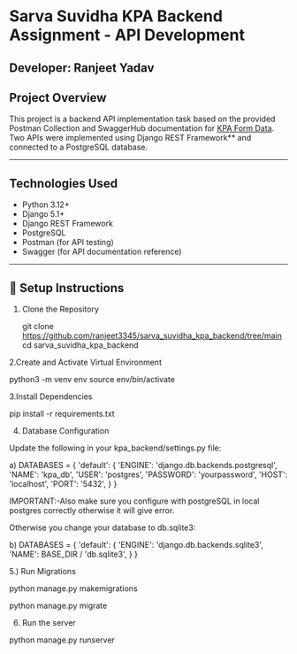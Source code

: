 # Sarva Suvidha KPA Backend Assignment - API Development

##  Developer: Ranjeet Yadav

##  Project Overview

This project is a backend API implementation task based on the provided Postman Collection and SwaggerHub documentation for [KPA Form Data](https://app.swaggerhub.com/apis/sarvasuvidhaen/kpa-form_data/1.0.0).  
Two APIs were implemented using Django REST Framework** and connected to a PostgreSQL database.

---

##  Technologies Used

- Python 3.12+
- Django 5.1+
- Django REST Framework
- PostgreSQL
- Postman (for API testing)
- Swagger (for API documentation reference)

---

## 🔧 Setup Instructions

1. Clone the Repository
   
   git clone https://github.com/ranjeet3345/sarva_suvidha_kpa_backend/tree/main
   cd sarva_suvidha_kpa_backend



2.Create and Activate Virtual Environment

python3 -m venv env
source env/bin/activate

3.Install Dependencies

pip install -r requirements.txt


4. Database Configuration

Update the following in your kpa_backend/settings.py file:

a) DATABASES = {
    'default': {
        'ENGINE': 'django.db.backends.postgresql',
        'NAME': 'kpa_db',
        'USER': 'postgres',
        'PASSWORD': 'yourpassword',
        'HOST': 'localhost',
        'PORT': '5432',
    }
}

IMPORTANT:-Also make sure you configure with postgreSQL in local postgres correctly otherwise it will give error.

Otherwise you change your database to db.sqlite3:

b) DATABASES = {
    'default': {
        'ENGINE': 'django.db.backends.sqlite3',
        'NAME': BASE_DIR / 'db.sqlite3',
    }
}



5.) Run Migrations

python manage.py makemigrations


python manage.py migrate


6) Run the server

python manage.py runserver